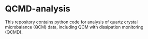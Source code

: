 # QCMD-analysis

This repository contains python code for analysis of quartz crystal microbalance (QCM) data, including QCM with dissipation monitoring (QCMD).
